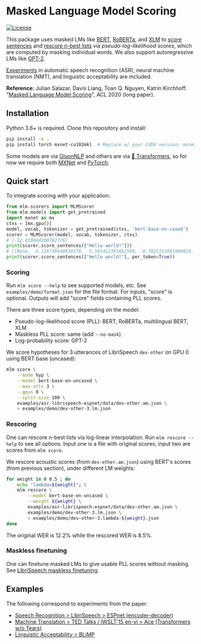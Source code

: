 # Masked Language Model Scoring

[![License](https://img.shields.io/badge/License-Apache%202.0-blue.svg)](LICENSE)

This package uses masked LMs like [BERT](https://arxiv.org/abs/1810.04805), [RoBERTa](https://arxiv.org/abs/1907.11692), and [XLM](https://papers.nips.cc/paper/8928-cross-lingual-language-model-pretraining.pdf) to [score sentences](#scoring) and [rescore n-best lists](#rescoring) via *pseudo-log-likelihood scores*, which are computed by masking individual words. We also support autoregressive LMs like [GPT-2](https://openai.com/blog/better-language-models/).

[Experiments](#examples) in automatic speech recognition (ASR), neural machine translation (NMT), and linguistic acceptability are included.

**Reference:** Julian Salazar, Davis Liang, Toan Q. Nguyen, Katrin Kirchhoff. "[Masked Language Model Scoring](https://arxiv.org/abs/1910.14659)", ACL 2020 (long paper).

## Installation

Python 3.6+ is required. Clone this repository and install:
```bash
pip install -e .
pip install torch mxnet-cu102mkl  # Replace w/ your CUDA version; mxnet-mkl if CPU only.
```
Some models are via [GluonNLP](https://github.com/dmlc/gluon-nlp) and others are via [🤗 Transformers](https://github.com/huggingface/transformers), so for now we require both [MXNet](https://mxnet.apache.org/) and [PyTorch](https://pytorch.org/).

## Quick start

To integrate scoring with your application:
```python
from mlm.scorers import MLMScorer
from mlm.models import get_pretrained
import mxnet as mx
ctxs = [mx.gpu()]
model, vocab, tokenizer = get_pretrained(ctxs, 'bert-base-en-cased')
scorer = MLMScorer(model, vocab, tokenizer, ctxs)
# [-12.410664200782776]
print(scorer.score_sentences(["Hello world!"]))
# [[None, -6.126736640930176, -5.501412391662598, -0.7825151681900024, None]]
print(scorer.score_sentences(["Hello world!"], per_token=True))
```

### Scoring

Run `mlm score --help` to see supported models, etc. See `examples/demo/format.json` for the file format. For inputs, "score" is optional. Outputs will add "score" fields containing PLL scores.

There are three score types, depending on the model:
- Pseudo-log-likelihood score (PLL): BERT, RoBERTa, multilingual BERT, XLM
- Maskless PLL score: same (add `--no-mask`)
- Log-probability score: GPT-2

We score hypotheses for 3 utterances of LibriSpeech `dev-other` on GPU 0 using BERT base (uncased):
```bash
mlm score \
    --mode hyp \
    --model bert-base-en-uncased \
    --max-utts 3 \
    --gpus 0 \
    --split-size 100 \
    examples/asr-librispeech-espnet/data/dev-other.am.json \
    > examples/demo/dev-other-3.lm.json
```

### Rescoring

One can rescore n-best lists via log-linear interpolation. Run `mlm rescore --help` to see all options. Input one is a file with original scores; input two are scores from `mlm score`.

We rescore acoustic scores (from `dev-other.am.json`) using BERT's scores (from previous section), under different LM weights:
```bash
for weight in 0 0.5 ; do
    echo "lambda=${weight}"; \
    mlm rescore \
        --model bert-base-en-uncased \
        --weight ${weight} \
        examples/asr-librispeech-espnet/data/dev-other.am.json \
        examples/demo/dev-other-3.lm.json \
        > examples/demo/dev-other-3.lambda-${weight}.json
done
```
The original WER is 12.2% while the rescored WER is 8.5%.

### Maskless finetuning

One can finetune masked LMs to give usable PLL scores without masking. See [LibriSpeech maskless finetuning](examples/asr-librispeech-espnet/README.md#maskless-finetuning).

## Examples

The following correspond to experiments from the paper:
- [Speech Recognition > LibriSpeech > ESPnet (encoder-decoder)](examples/asr-librispeech-espnet/README.md)
- [Machine Translation > TED Talks / IWSLT'15 en-vi > Ace (Transformers w/o Tears)](examples/nmt-tedtalks-ace/README.md)
- [Linguistic Acceptability > BLiMP](examples/lingacc-blimp/README.md)
